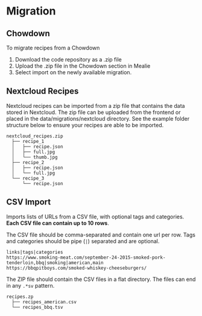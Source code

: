# Migration

## Chowdown
To migrate recipes from a Chowdown
 
  1. Download the code repository as a .zip file
  2. Upload the .zip file in the Chowdown section in Mealie
  3. Select import on the newly available migration. 

## Nextcloud Recipes
Nextcloud recipes can be imported from a zip file that contains the data stored in Nextcloud. The zip file can be uploaded from the frontend or placed in the data/migrations/nextcloud directory. See the example folder structure below to ensure your recipes are able to be imported. 

```
nextcloud_recipes.zip
  ├── recipe_1
  │   ├── recipe.json
  │   ├── full.jpg
  │   └── thumb.jpg
  ├── recipe_2
  │   ├── recipe.json
  │   └── full.jpg
  └── recipe_3
      └── recipe.json
```

## CSV Import
Imports lists of URLs from a CSV file, with optional tags and categories. **Each CSV file can contain up to 10 rows**.

The CSV file should be comma-separated and contain one url per row. Tags and categories should be pipe (`|`) separated and are optional.

```
links|tags|categories
https://www.smoking-meat.com/september-24-2015-smoked-pork-tenderloin,bbq|smoking|american,main
https://bbqpitboys.com/smoked-whiskey-cheeseburgers/
```

The ZIP file should contain the CSV files in a flat directory. The files can end in any `.*sv` pattern.

```
recipes.zp
  ├── recipes_american.csv
  └── recipes_bbq.tsv
```

